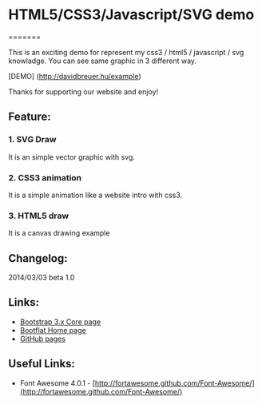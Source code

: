 
# HTML5/CSS3/Javascript/SVG demo 
=======

This is an exciting demo for represent my css3 / html5 / javascript / svg knowladge.
You can see same graphic in 3 different way.

[DEMO] (http://davidbreuer.hu/example) 

Thanks for supporting our website and enjoy!

## Feature:

### 1. SVG Draw
It is an simple vector graphic with svg.
### 2. CSS3 animation
It is a simple animation like a website intro with css3.
### 3. HTML5 draw
It is a canvas drawing example


## Changelog:

2014/03/03 beta 1.0

## Links:

+ [Bootstrap 3.x Core page](http://getbootstrap.com/)
+ [Bootflat Home page](http://www.flathemes.com/)
+ [GitHub pages](https://github.com/dbreuer83/example)

## Useful Links:

+ Font Awesome 4.0.1 - [http://fortawesome.github.com/Font-Awesome/](http://fortawesome.github.com/Font-Awesome/)
